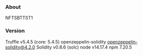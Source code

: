 ### About
NFTSBTTST1

### Version

Truffle v5.4.5 (core: 5.4.5)
openzeppelin-solidity
openzeppelin-solidity@4.2.0
Solidity v0.8.6 (solc)
node v14.17.4
npm 7.20.5

